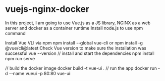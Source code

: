 # vuejs-nginx-docker
In this project, I am going to use Vue.js as a JS library, NGINX as a web server and docker as a container runtime
Install node.js to use npm command

Install Vue VLI via npm 
npm install --global vue-cli
or 
npm install -g @vue/cli@latest
Check Vue version to make sure the installation was successful
vue --version
// install and start the dependencies
npm install
npm run serve

// build the docker image
docker build -t vue-ui .
// run the app
docker run -d --name vueui -p 80:80 vue-ui
